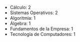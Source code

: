 - Cálculo: 2
- Sistemas Operativos: 2
- Algoritmia: 1
- Álgebra: 1
- Fundamentos de la Empresa: 1
- Tecnología de Computadores: 1